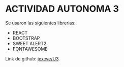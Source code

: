 # ACTIVIDAD AUTONOMA 3

Se usaron las siguientes librerias:

- REACT
- BOOTSTRAP
- SWEET ALERT2
- FONTAWESOME

Link de github: [jexeve/U3](https://github.com/jexeve/U3).